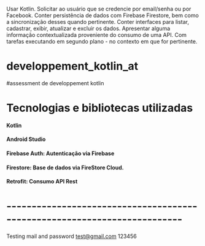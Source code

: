 Usar Kotlin.
Solicitar ao usuário que se credencie por email/senha ou por Facebook.
Conter persistência de dados com Firebase Firestore, bem como a sincronização desses quando pertinente.
Conter interfaces para listar, cadastrar, exibir, atualizar e excluir os dados.
Apresentar alguma informação contextualizada proveniente do consumo de uma API.
Com tarefas executando em segundo plano - no contexto em que for pertinente.

# developpement_kotlin_at
#assessment de developpement kotlin

# Tecnologias e bibliotecas utilizadas


#### Kotlin
#### Android Studio
#### Firebase Auth: Autenticação via Firebase
#### Firestore: Base de dados via FireStore Cloud.
#### Retrofit: Consumo API Rest
# -------------------------------------------------------------------------
Testing mail and password
test@gmail.com
123456
